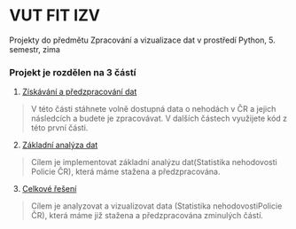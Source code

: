 # VUT FIT IZV

Projekty do předmětu Zpracování a vizualizace dat v prostředí Python, 5. semestr, zima


### Projekt je rozdělen na 3 částí
1. [Získávání a předzpracování dat](./Projekt_part1/)
  > V této části stáhnete volně dostupná data o nehodách v ČR a jejich následcích a budete je zpracovávat. V dalších částech využijete kód z této první části.
2. [Základní analýza dat](./Projekt_part2/)
  > Cílem je implementovat základní analýzu dat(​Statistika nehodovosti​ Policie ČR), která máme stažena a předzpracována.
3. [Celkové řešení](./Projekt_part2/)
  > Cílem je analyzovat a vizualizovat data (​Statistika nehodovosti​ Policie ČR), která máme již stažena a předzpracována zminulých částí.

